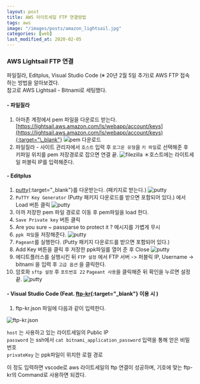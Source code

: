 ```yaml
---
layout: post
title: AWS 라이트세일 FTP 연결방법
tags: aws
image: "/images/posts/amazon_lightsail.jpg"
categories: [web]
last_modified_at: 2020-02-05
---
```


### AWS Lightsail FTP 연결

파일질라, Editplus, Visual Studio Code (※ 20년 2월 5일 추가)로 AWS FTP 접속하는 방법을 알아보겠다.  
참고로 AWS Lightsail - Bitnami로 세팅했다.

#### - 파일질라

1. 아마존 계정에서 pem 파일을 다운로드 받는다. [https://lightsail.aws.amazon.com/ls/webapp/account/keys](https://lightsail.aws.amazon.com/ls/webapp/account/keys){:target="\_blank"}
   ![pem 다운로드](/images/posts/aws-1.jpg "pem다운로드")
1. 파일질라 - 사이트 관리자에서 `호스트` 입력 후 `로그온 유형`을 `키 파일`로 선택해준 후 키파일 위치를 pem 저장경로로 잡으면 연결 끝.
   ![filezilla](/images/posts/aws-2.png "filezilla")
   ＊호스트에는 라이트세일 퍼블릭 IP를 입력해준다.

#### - Editplus

1. [putty](https://www.chiark.greenend.org.uk/~sgtatham/putty/latest.html){:target="\_blank"}를 다운받는다. (패키지로 받는다.)
   ![putty](/images/posts/aws-1108-1.png "putty")
1. `PuTTY Key Generator` (Putty 패키지 다운로드를 받으면 포함되어 있다.) 에서 Load 버튼 클릭
   ![putty](/images/posts/aws-1108-2.png "putty")
1. 아까 저장한 pem 파일 경로로 이동 후 pem파일을 load 한다.
1. `Save Private key` 버튼 클릭
1. Are you sure ~ passparse to protect it ? 메시지를 가볍게 무시
1. `ppk 파일`을 저장해준다.
   ![putty](/images/posts/aws-1108-3.png "putty")
1. `Pageant`를 실행한다. (Putty 패키지 다운로드를 받으면 포함되어 있다.)
1. Add Key 버튼을 클릭 후 저장한 ppk파일를 열어 준 후 Close
   ![putty](/images/posts/aws-1108-4.png "putty")
1. 에디트플러스를 실행시킨 뒤 `FTP 설정` 에서 FTP 서버 -> 퍼블릭 IP, Username -> bitnami 을 입력 후 `고급 옵션` 을 클릭한다.
1. 암호화 `sftp 설정` 후 `포트번호 22` `Pageant 사용`을 클릭해준 뒤 확인을 누르면 설정 끝.
   ![putty](/images/posts/aws-1108-5.png "putty")

#### - Visual Studio Code (Feat. [ftp-kr](https://marketplace.visualstudio.com/items?itemName=ruakr.ftp-kr){:target="\_blank"} 이용 시 )

1. ftp-kr.json 파일에 다음과 같이 입력한다.

![ftp-kr.json](/images/posts/aws-privatekey.png "ftp-kr.json")

`host` 는 사용하고 있는 라이트세일의 Public IP  
`password` 는 ssh에서 `cat bitnami_application_password` 입력을 통해 얻은 비밀번호  
`privateKey` 는 ppk파일이 위치한 로컬 경로

이 정도 입력하면 vscode로 aws 라이트세일의 ftp 연결이 성공하며, 기호에 맞는 ftp-kr의 Command로 사용하면 되겠다.
